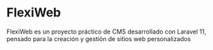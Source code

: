 # FlexiWeb
 FlexiWeb es un proyecto práctico de CMS desarrollado con Laravel 11, pensado para la creación y gestión de sitios web personalizados
